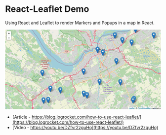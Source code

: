 # React-Leaflet Demo

Using React and Leaflet to render Markers and Popups in a map in React.

![Image description](./preview.png)

- [Article - https://blog.logrocket.com/how-to-use-react-leaflet/](https://blog.logrocket.com/how-to-use-react-leaflet/)
- [Video - https://youtu.be/DZfvr2zguHo](https://youtu.be/DZfvr2zguHo)
